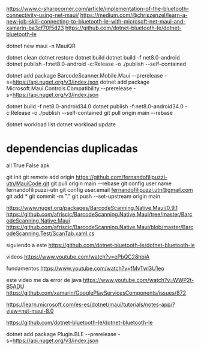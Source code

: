 ﻿https://www.c-sharpcorner.com/article/implementation-of-the-bluetooth-connectivity-using-net-maui/
https://medium.com/@chriszenzel/learn-a-new-job-skill-connecting-to-bluetooth-le-with-microsoft-net-maui-and-xamarin-ba3cf70f5d23
https://github.com/dotnet-bluetooth-le/dotnet-bluetooth-le

dotnet new maui -n MauiQR

dotnet clean
dotnet restore
dotnet build
dotnet build -f net8.0-android
dotnet publish -f:net8.0-android -c:Release -o ./publish --self-contained

dotnet add package BarcodeScanner.Mobile.Maui --prerelease -s=https://api.nuget.org/v3/index.json
dotnet add package Microsoft.Maui.Controls.Compatibility --prerelease -s=https://api.nuget.org/v3/index.json


dotnet build -f net8.0-android34.0
dotnet publish -f:net8.0-android34.0 -c:Release -o ./publish --self-contained
git pull origin main --rebase

dotnet workload list
dotnet workload update

# dependencias duplicadas
<PackageReference Include="SomePackage">
    <ExcludeAssets>all</ExcludeAssets>
</PackageReference>


<PropertyGroup Condition="'$(Configuration)|$(TargetFramework)|$(Platform)'=='Debug|net8.0-android34.0|AnyCPU'">
  <AndroidUseAapt2>True</AndroidUseAapt2>
  <AndroidCreatePackagePerAbi>False</AndroidCreatePackagePerAbi>
  <AndroidPackageFormat>apk</AndroidPackageFormat>
</PropertyGroup>


git init 
git remote add origin https://github.com/fernandofilipuzzi-utn/MauiCode.git
git pull origin main --rebase
git config user.name fernandofilipuzzi-utn
git config user.email fernandofilipuzzi.utn@gmail.com
git add *
git commit -m "."
git push --set-upstream origin main


https://www.nuget.org/packages/BarcodeScanning.Native.Maui/0.9.1
https://github.com/afriscic/BarcodeScanning.Native.Maui/tree/master/BarcodeScanning.Native.Maui
https://github.com/afriscic/BarcodeScanning.Native.Maui/blob/master/BarcodeScanning.Test/ScanTab.xaml.cs


siguiendo a este
https://github.com/dotnet-bluetooth-le/dotnet-bluetooth-le


videos
https://www.youtube.com/watch?v=ePbQC28hbiA


fundamentos
https://www.youtube.com/watch?v=fMvTwl3U1eo




este video me da error de java
https://www.youtube.com/watch?v=WWP2t-B5ADU
https://github.com/xamarin/GooglePlayServicesComponents/issues/872


https://learn.microsoft.com/es-es/dotnet/maui/tutorials/notes-app/?view=net-maui-8.0

https://github.com/dotnet-bluetooth-le/dotnet-bluetooth-le


dotnet add package Plugin.BLE --prerelease -s=https://api.nuget.org/v3/index.json